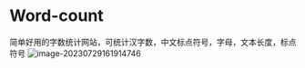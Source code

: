 # Word-count
简单好用的字数统计网站，可统计汉字数，中文标点符号，字母，文本长度，标点符号
![image-20230729161914746](https://awsimage-1.oss-cn-hangzhou.aliyuncs.com/image-20230729161914746.png)

